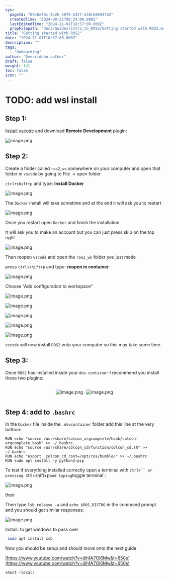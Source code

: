 ```yaml
---
sys:
  pageId: "89e0a78c-4e2b-4070-b327-d28cb0694742"
  createdTime: "2024-08-21T00:24:00.000Z"
  lastEditedTime: "2024-11-01T18:57:00.000Z"
  propFilepath: "docs/Guides/intro_to_ROS2/Getting started with ROS2.md"
title: "Getting started with ROS2"
date: "2024-11-01T18:57:00.000Z"
description: ""
tags:
  - "Onboarding"
author: "Overridden author"
draft: false
weight: 141
toc: false
icon: ""
---
```


# TODO: add wsl install

## Step 1:

[Install vscode](https://code.visualstudio.com/download) and download **Remote Development** plugin:

![image.png](https://prod-files-secure.s3.us-west-2.amazonaws.com/d518164a-d88e-44d1-a4ee-3adb3bd8bce0/efb52993-1881-4a40-b95e-6f020334f022/image.png?X-Amz-Algorithm=AWS4-HMAC-SHA256&X-Amz-Content-Sha256=UNSIGNED-PAYLOAD&X-Amz-Credential=ASIAZI2LB46676PYTPCG%2F20250419%2Fus-west-2%2Fs3%2Faws4_request&X-Amz-Date=20250419T170240Z&X-Amz-Expires=3600&X-Amz-Security-Token=IQoJb3JpZ2luX2VjEAkaCXVzLXdlc3QtMiJIMEYCIQDKg4Us004olotHXS%2BAdjoQsLKJ5JI7%2BQskixBJviNjjgIhAPEIHUEJWhnkMBQpLdV5bsibITChcUmvBsAL4bP0fHDJKogECJL%2F%2F%2F%2F%2F%2F%2F%2F%2F%2FwEQABoMNjM3NDIzMTgzODA1IgyNUlDQOwC0JptGoNMq3APk6kkg3ja3uEp82%2Be%2Fv9xvX0gk5wmP85%2Fl9oRbXOVjbzsoBmqYjneieaSBv3lrdFpZinob5xrHHj71BAz27kgDHOiY%2Fj9IbfF%2Bh7Tg7MQykAjAUWaf6B2kEhBR%2FKjXRrpfKoBWPXJaGvk5rB7uxMrm%2F4VKZvH7QPN%2BGb6Z1GcNapsI6w3jf1zcbOtbmV4XbdxNgzBYpYUqqfUwpH6BZ29NfbEFlAZOiHJB9n22VRGFAza7C6Q7vH3x7p7v4qQ%2FvkLg%2FuE%2BXX%2FxYBwOBB78ow5ZDqs0e9FHs9bii2kxc0qkhNMrPd3%2BmE%2By9dtFP4H6YzFp5S4L%2FLn7MHtXX9rG%2FsPlzTfnEEXwow9iRUL%2FpZIBn%2FGOrXFk2bQeZySuD7r0Xz9IXWZ2I6UeUQ5PdbaAL%2BCBk3v1HzyP3H6rwlpK4zcaTTPhNOQjjt33PBzRWxyHskL3JY%2BqpbCd1VwX1cJtYCD7o1hUuxh8WFO3baDLNPkT%2FBskWdAps8PyGDMEUcPjKhhqEQJD13%2BVkPtihC6SZ45BIfNOu7ZjtbJSTsO%2B%2BZZPW%2B%2BwpsRANwsQGsFTDz4gl4R%2FW%2BZDUZ8ehG8bpMvRimUrsHwT9jh7WkStCzisfBB5bzMfzu71JDZd7VbTGzDAoI%2FABjqkAY%2FWmEYGTZLJAjV7kNOuHowkVf36Qfq%2FreV9soAfsuvWUs0GgLx1V5OPWjKNyFM4S%2FIIdTbZuMC%2BWGQUL5JqoMS4WO%2B8DJN82sTIrHqqX83CCElGbdjoztdXcIBH0yzVfOIXA5MHwLUsgySQ%2FQdMyV2yDMicAVLjdjfzX%2BP4IGbt8k1uGTDuDJml3MFWwR1uhS%2FfomHIJVhk7XQDHnGPRo48wT2y&X-Amz-Signature=7da8cacba2edd98c58c31d7e586bd3904ff8fda14c1f472c60e6c4a4f05a661d&X-Amz-SignedHeaders=host&x-id=GetObject)

## Step 2:

Create a folder called `ros2_ws` somewhere on your computer and open that folder in `vscode` by going to File → open folder 

`ctrl+shift+p` and type: **Install Docker**

![image.png](https://prod-files-secure.s3.us-west-2.amazonaws.com/d518164a-d88e-44d1-a4ee-3adb3bd8bce0/2269dc0e-1cd5-47ff-bceb-c04ad9b2eab0/image.png?X-Amz-Algorithm=AWS4-HMAC-SHA256&X-Amz-Content-Sha256=UNSIGNED-PAYLOAD&X-Amz-Credential=ASIAZI2LB46676PYTPCG%2F20250419%2Fus-west-2%2Fs3%2Faws4_request&X-Amz-Date=20250419T170240Z&X-Amz-Expires=3600&X-Amz-Security-Token=IQoJb3JpZ2luX2VjEAkaCXVzLXdlc3QtMiJIMEYCIQDKg4Us004olotHXS%2BAdjoQsLKJ5JI7%2BQskixBJviNjjgIhAPEIHUEJWhnkMBQpLdV5bsibITChcUmvBsAL4bP0fHDJKogECJL%2F%2F%2F%2F%2F%2F%2F%2F%2F%2FwEQABoMNjM3NDIzMTgzODA1IgyNUlDQOwC0JptGoNMq3APk6kkg3ja3uEp82%2Be%2Fv9xvX0gk5wmP85%2Fl9oRbXOVjbzsoBmqYjneieaSBv3lrdFpZinob5xrHHj71BAz27kgDHOiY%2Fj9IbfF%2Bh7Tg7MQykAjAUWaf6B2kEhBR%2FKjXRrpfKoBWPXJaGvk5rB7uxMrm%2F4VKZvH7QPN%2BGb6Z1GcNapsI6w3jf1zcbOtbmV4XbdxNgzBYpYUqqfUwpH6BZ29NfbEFlAZOiHJB9n22VRGFAza7C6Q7vH3x7p7v4qQ%2FvkLg%2FuE%2BXX%2FxYBwOBB78ow5ZDqs0e9FHs9bii2kxc0qkhNMrPd3%2BmE%2By9dtFP4H6YzFp5S4L%2FLn7MHtXX9rG%2FsPlzTfnEEXwow9iRUL%2FpZIBn%2FGOrXFk2bQeZySuD7r0Xz9IXWZ2I6UeUQ5PdbaAL%2BCBk3v1HzyP3H6rwlpK4zcaTTPhNOQjjt33PBzRWxyHskL3JY%2BqpbCd1VwX1cJtYCD7o1hUuxh8WFO3baDLNPkT%2FBskWdAps8PyGDMEUcPjKhhqEQJD13%2BVkPtihC6SZ45BIfNOu7ZjtbJSTsO%2B%2BZZPW%2B%2BwpsRANwsQGsFTDz4gl4R%2FW%2BZDUZ8ehG8bpMvRimUrsHwT9jh7WkStCzisfBB5bzMfzu71JDZd7VbTGzDAoI%2FABjqkAY%2FWmEYGTZLJAjV7kNOuHowkVf36Qfq%2FreV9soAfsuvWUs0GgLx1V5OPWjKNyFM4S%2FIIdTbZuMC%2BWGQUL5JqoMS4WO%2B8DJN82sTIrHqqX83CCElGbdjoztdXcIBH0yzVfOIXA5MHwLUsgySQ%2FQdMyV2yDMicAVLjdjfzX%2BP4IGbt8k1uGTDuDJml3MFWwR1uhS%2FfomHIJVhk7XQDHnGPRo48wT2y&X-Amz-Signature=113d2e55b4446a97986f3cd374c17bdd63f0c57e76adb005473d299ace835537&X-Amz-SignedHeaders=host&x-id=GetObject)

The `Docker` install will take sometime and at the end it will ask you to restart

![image.png](https://prod-files-secure.s3.us-west-2.amazonaws.com/d518164a-d88e-44d1-a4ee-3adb3bd8bce0/ed233f78-be33-4b1f-b89c-9c346c0e961e/image.png?X-Amz-Algorithm=AWS4-HMAC-SHA256&X-Amz-Content-Sha256=UNSIGNED-PAYLOAD&X-Amz-Credential=ASIAZI2LB46676PYTPCG%2F20250419%2Fus-west-2%2Fs3%2Faws4_request&X-Amz-Date=20250419T170240Z&X-Amz-Expires=3600&X-Amz-Security-Token=IQoJb3JpZ2luX2VjEAkaCXVzLXdlc3QtMiJIMEYCIQDKg4Us004olotHXS%2BAdjoQsLKJ5JI7%2BQskixBJviNjjgIhAPEIHUEJWhnkMBQpLdV5bsibITChcUmvBsAL4bP0fHDJKogECJL%2F%2F%2F%2F%2F%2F%2F%2F%2F%2FwEQABoMNjM3NDIzMTgzODA1IgyNUlDQOwC0JptGoNMq3APk6kkg3ja3uEp82%2Be%2Fv9xvX0gk5wmP85%2Fl9oRbXOVjbzsoBmqYjneieaSBv3lrdFpZinob5xrHHj71BAz27kgDHOiY%2Fj9IbfF%2Bh7Tg7MQykAjAUWaf6B2kEhBR%2FKjXRrpfKoBWPXJaGvk5rB7uxMrm%2F4VKZvH7QPN%2BGb6Z1GcNapsI6w3jf1zcbOtbmV4XbdxNgzBYpYUqqfUwpH6BZ29NfbEFlAZOiHJB9n22VRGFAza7C6Q7vH3x7p7v4qQ%2FvkLg%2FuE%2BXX%2FxYBwOBB78ow5ZDqs0e9FHs9bii2kxc0qkhNMrPd3%2BmE%2By9dtFP4H6YzFp5S4L%2FLn7MHtXX9rG%2FsPlzTfnEEXwow9iRUL%2FpZIBn%2FGOrXFk2bQeZySuD7r0Xz9IXWZ2I6UeUQ5PdbaAL%2BCBk3v1HzyP3H6rwlpK4zcaTTPhNOQjjt33PBzRWxyHskL3JY%2BqpbCd1VwX1cJtYCD7o1hUuxh8WFO3baDLNPkT%2FBskWdAps8PyGDMEUcPjKhhqEQJD13%2BVkPtihC6SZ45BIfNOu7ZjtbJSTsO%2B%2BZZPW%2B%2BwpsRANwsQGsFTDz4gl4R%2FW%2BZDUZ8ehG8bpMvRimUrsHwT9jh7WkStCzisfBB5bzMfzu71JDZd7VbTGzDAoI%2FABjqkAY%2FWmEYGTZLJAjV7kNOuHowkVf36Qfq%2FreV9soAfsuvWUs0GgLx1V5OPWjKNyFM4S%2FIIdTbZuMC%2BWGQUL5JqoMS4WO%2B8DJN82sTIrHqqX83CCElGbdjoztdXcIBH0yzVfOIXA5MHwLUsgySQ%2FQdMyV2yDMicAVLjdjfzX%2BP4IGbt8k1uGTDuDJml3MFWwR1uhS%2FfomHIJVhk7XQDHnGPRo48wT2y&X-Amz-Signature=4432c11a8107ebc7f13b6684d505929b94e8c66aef02e737418f8d23728e257f&X-Amz-SignedHeaders=host&x-id=GetObject)

Once you restart open `Docker` and finish the installation

It will ask you to make an account but you can just press skip on the top right

![image.png](https://prod-files-secure.s3.us-west-2.amazonaws.com/d518164a-d88e-44d1-a4ee-3adb3bd8bce0/21010ad9-1659-4fd9-9f59-9932a09b2a3d/image.png?X-Amz-Algorithm=AWS4-HMAC-SHA256&X-Amz-Content-Sha256=UNSIGNED-PAYLOAD&X-Amz-Credential=ASIAZI2LB46676PYTPCG%2F20250419%2Fus-west-2%2Fs3%2Faws4_request&X-Amz-Date=20250419T170240Z&X-Amz-Expires=3600&X-Amz-Security-Token=IQoJb3JpZ2luX2VjEAkaCXVzLXdlc3QtMiJIMEYCIQDKg4Us004olotHXS%2BAdjoQsLKJ5JI7%2BQskixBJviNjjgIhAPEIHUEJWhnkMBQpLdV5bsibITChcUmvBsAL4bP0fHDJKogECJL%2F%2F%2F%2F%2F%2F%2F%2F%2F%2FwEQABoMNjM3NDIzMTgzODA1IgyNUlDQOwC0JptGoNMq3APk6kkg3ja3uEp82%2Be%2Fv9xvX0gk5wmP85%2Fl9oRbXOVjbzsoBmqYjneieaSBv3lrdFpZinob5xrHHj71BAz27kgDHOiY%2Fj9IbfF%2Bh7Tg7MQykAjAUWaf6B2kEhBR%2FKjXRrpfKoBWPXJaGvk5rB7uxMrm%2F4VKZvH7QPN%2BGb6Z1GcNapsI6w3jf1zcbOtbmV4XbdxNgzBYpYUqqfUwpH6BZ29NfbEFlAZOiHJB9n22VRGFAza7C6Q7vH3x7p7v4qQ%2FvkLg%2FuE%2BXX%2FxYBwOBB78ow5ZDqs0e9FHs9bii2kxc0qkhNMrPd3%2BmE%2By9dtFP4H6YzFp5S4L%2FLn7MHtXX9rG%2FsPlzTfnEEXwow9iRUL%2FpZIBn%2FGOrXFk2bQeZySuD7r0Xz9IXWZ2I6UeUQ5PdbaAL%2BCBk3v1HzyP3H6rwlpK4zcaTTPhNOQjjt33PBzRWxyHskL3JY%2BqpbCd1VwX1cJtYCD7o1hUuxh8WFO3baDLNPkT%2FBskWdAps8PyGDMEUcPjKhhqEQJD13%2BVkPtihC6SZ45BIfNOu7ZjtbJSTsO%2B%2BZZPW%2B%2BwpsRANwsQGsFTDz4gl4R%2FW%2BZDUZ8ehG8bpMvRimUrsHwT9jh7WkStCzisfBB5bzMfzu71JDZd7VbTGzDAoI%2FABjqkAY%2FWmEYGTZLJAjV7kNOuHowkVf36Qfq%2FreV9soAfsuvWUs0GgLx1V5OPWjKNyFM4S%2FIIdTbZuMC%2BWGQUL5JqoMS4WO%2B8DJN82sTIrHqqX83CCElGbdjoztdXcIBH0yzVfOIXA5MHwLUsgySQ%2FQdMyV2yDMicAVLjdjfzX%2BP4IGbt8k1uGTDuDJml3MFWwR1uhS%2FfomHIJVhk7XQDHnGPRo48wT2y&X-Amz-Signature=9aa416b0fb68bf69c1cc865f2deb894d1a32251184346d093f80ef6ab1aa2917&X-Amz-SignedHeaders=host&x-id=GetObject)

Then reopen `vscode` and open the `ros2_ws` folder you just made

press `ctrl+shift+p` and type: **reopen in container**

![image.png](https://prod-files-secure.s3.us-west-2.amazonaws.com/d518164a-d88e-44d1-a4ee-3adb3bd8bce0/4e93b8c2-41ad-488c-8095-c74205196118/image.png?X-Amz-Algorithm=AWS4-HMAC-SHA256&X-Amz-Content-Sha256=UNSIGNED-PAYLOAD&X-Amz-Credential=ASIAZI2LB46676PYTPCG%2F20250419%2Fus-west-2%2Fs3%2Faws4_request&X-Amz-Date=20250419T170240Z&X-Amz-Expires=3600&X-Amz-Security-Token=IQoJb3JpZ2luX2VjEAkaCXVzLXdlc3QtMiJIMEYCIQDKg4Us004olotHXS%2BAdjoQsLKJ5JI7%2BQskixBJviNjjgIhAPEIHUEJWhnkMBQpLdV5bsibITChcUmvBsAL4bP0fHDJKogECJL%2F%2F%2F%2F%2F%2F%2F%2F%2F%2FwEQABoMNjM3NDIzMTgzODA1IgyNUlDQOwC0JptGoNMq3APk6kkg3ja3uEp82%2Be%2Fv9xvX0gk5wmP85%2Fl9oRbXOVjbzsoBmqYjneieaSBv3lrdFpZinob5xrHHj71BAz27kgDHOiY%2Fj9IbfF%2Bh7Tg7MQykAjAUWaf6B2kEhBR%2FKjXRrpfKoBWPXJaGvk5rB7uxMrm%2F4VKZvH7QPN%2BGb6Z1GcNapsI6w3jf1zcbOtbmV4XbdxNgzBYpYUqqfUwpH6BZ29NfbEFlAZOiHJB9n22VRGFAza7C6Q7vH3x7p7v4qQ%2FvkLg%2FuE%2BXX%2FxYBwOBB78ow5ZDqs0e9FHs9bii2kxc0qkhNMrPd3%2BmE%2By9dtFP4H6YzFp5S4L%2FLn7MHtXX9rG%2FsPlzTfnEEXwow9iRUL%2FpZIBn%2FGOrXFk2bQeZySuD7r0Xz9IXWZ2I6UeUQ5PdbaAL%2BCBk3v1HzyP3H6rwlpK4zcaTTPhNOQjjt33PBzRWxyHskL3JY%2BqpbCd1VwX1cJtYCD7o1hUuxh8WFO3baDLNPkT%2FBskWdAps8PyGDMEUcPjKhhqEQJD13%2BVkPtihC6SZ45BIfNOu7ZjtbJSTsO%2B%2BZZPW%2B%2BwpsRANwsQGsFTDz4gl4R%2FW%2BZDUZ8ehG8bpMvRimUrsHwT9jh7WkStCzisfBB5bzMfzu71JDZd7VbTGzDAoI%2FABjqkAY%2FWmEYGTZLJAjV7kNOuHowkVf36Qfq%2FreV9soAfsuvWUs0GgLx1V5OPWjKNyFM4S%2FIIdTbZuMC%2BWGQUL5JqoMS4WO%2B8DJN82sTIrHqqX83CCElGbdjoztdXcIBH0yzVfOIXA5MHwLUsgySQ%2FQdMyV2yDMicAVLjdjfzX%2BP4IGbt8k1uGTDuDJml3MFWwR1uhS%2FfomHIJVhk7XQDHnGPRo48wT2y&X-Amz-Signature=8dc8957c3e91461772984661c8e5f12edae96e5cb153cb6b13aacf23b5ee11a7&X-Amz-SignedHeaders=host&x-id=GetObject)

Choose “Add configuration to workspace”

![image.png](https://prod-files-secure.s3.us-west-2.amazonaws.com/d518164a-d88e-44d1-a4ee-3adb3bd8bce0/9560b282-5060-4989-ba37-97e7b2c22476/image.png?X-Amz-Algorithm=AWS4-HMAC-SHA256&X-Amz-Content-Sha256=UNSIGNED-PAYLOAD&X-Amz-Credential=ASIAZI2LB46676PYTPCG%2F20250419%2Fus-west-2%2Fs3%2Faws4_request&X-Amz-Date=20250419T170240Z&X-Amz-Expires=3600&X-Amz-Security-Token=IQoJb3JpZ2luX2VjEAkaCXVzLXdlc3QtMiJIMEYCIQDKg4Us004olotHXS%2BAdjoQsLKJ5JI7%2BQskixBJviNjjgIhAPEIHUEJWhnkMBQpLdV5bsibITChcUmvBsAL4bP0fHDJKogECJL%2F%2F%2F%2F%2F%2F%2F%2F%2F%2FwEQABoMNjM3NDIzMTgzODA1IgyNUlDQOwC0JptGoNMq3APk6kkg3ja3uEp82%2Be%2Fv9xvX0gk5wmP85%2Fl9oRbXOVjbzsoBmqYjneieaSBv3lrdFpZinob5xrHHj71BAz27kgDHOiY%2Fj9IbfF%2Bh7Tg7MQykAjAUWaf6B2kEhBR%2FKjXRrpfKoBWPXJaGvk5rB7uxMrm%2F4VKZvH7QPN%2BGb6Z1GcNapsI6w3jf1zcbOtbmV4XbdxNgzBYpYUqqfUwpH6BZ29NfbEFlAZOiHJB9n22VRGFAza7C6Q7vH3x7p7v4qQ%2FvkLg%2FuE%2BXX%2FxYBwOBB78ow5ZDqs0e9FHs9bii2kxc0qkhNMrPd3%2BmE%2By9dtFP4H6YzFp5S4L%2FLn7MHtXX9rG%2FsPlzTfnEEXwow9iRUL%2FpZIBn%2FGOrXFk2bQeZySuD7r0Xz9IXWZ2I6UeUQ5PdbaAL%2BCBk3v1HzyP3H6rwlpK4zcaTTPhNOQjjt33PBzRWxyHskL3JY%2BqpbCd1VwX1cJtYCD7o1hUuxh8WFO3baDLNPkT%2FBskWdAps8PyGDMEUcPjKhhqEQJD13%2BVkPtihC6SZ45BIfNOu7ZjtbJSTsO%2B%2BZZPW%2B%2BwpsRANwsQGsFTDz4gl4R%2FW%2BZDUZ8ehG8bpMvRimUrsHwT9jh7WkStCzisfBB5bzMfzu71JDZd7VbTGzDAoI%2FABjqkAY%2FWmEYGTZLJAjV7kNOuHowkVf36Qfq%2FreV9soAfsuvWUs0GgLx1V5OPWjKNyFM4S%2FIIdTbZuMC%2BWGQUL5JqoMS4WO%2B8DJN82sTIrHqqX83CCElGbdjoztdXcIBH0yzVfOIXA5MHwLUsgySQ%2FQdMyV2yDMicAVLjdjfzX%2BP4IGbt8k1uGTDuDJml3MFWwR1uhS%2FfomHIJVhk7XQDHnGPRo48wT2y&X-Amz-Signature=e2bab485ea20e0678cd159c433ac267bf822295a656996356c9e13af88562813&X-Amz-SignedHeaders=host&x-id=GetObject)

![image.png](https://prod-files-secure.s3.us-west-2.amazonaws.com/d518164a-d88e-44d1-a4ee-3adb3bd8bce0/2ee63f81-886b-48e8-a553-dc6e5eac99e4/image.png?X-Amz-Algorithm=AWS4-HMAC-SHA256&X-Amz-Content-Sha256=UNSIGNED-PAYLOAD&X-Amz-Credential=ASIAZI2LB46676PYTPCG%2F20250419%2Fus-west-2%2Fs3%2Faws4_request&X-Amz-Date=20250419T170240Z&X-Amz-Expires=3600&X-Amz-Security-Token=IQoJb3JpZ2luX2VjEAkaCXVzLXdlc3QtMiJIMEYCIQDKg4Us004olotHXS%2BAdjoQsLKJ5JI7%2BQskixBJviNjjgIhAPEIHUEJWhnkMBQpLdV5bsibITChcUmvBsAL4bP0fHDJKogECJL%2F%2F%2F%2F%2F%2F%2F%2F%2F%2FwEQABoMNjM3NDIzMTgzODA1IgyNUlDQOwC0JptGoNMq3APk6kkg3ja3uEp82%2Be%2Fv9xvX0gk5wmP85%2Fl9oRbXOVjbzsoBmqYjneieaSBv3lrdFpZinob5xrHHj71BAz27kgDHOiY%2Fj9IbfF%2Bh7Tg7MQykAjAUWaf6B2kEhBR%2FKjXRrpfKoBWPXJaGvk5rB7uxMrm%2F4VKZvH7QPN%2BGb6Z1GcNapsI6w3jf1zcbOtbmV4XbdxNgzBYpYUqqfUwpH6BZ29NfbEFlAZOiHJB9n22VRGFAza7C6Q7vH3x7p7v4qQ%2FvkLg%2FuE%2BXX%2FxYBwOBB78ow5ZDqs0e9FHs9bii2kxc0qkhNMrPd3%2BmE%2By9dtFP4H6YzFp5S4L%2FLn7MHtXX9rG%2FsPlzTfnEEXwow9iRUL%2FpZIBn%2FGOrXFk2bQeZySuD7r0Xz9IXWZ2I6UeUQ5PdbaAL%2BCBk3v1HzyP3H6rwlpK4zcaTTPhNOQjjt33PBzRWxyHskL3JY%2BqpbCd1VwX1cJtYCD7o1hUuxh8WFO3baDLNPkT%2FBskWdAps8PyGDMEUcPjKhhqEQJD13%2BVkPtihC6SZ45BIfNOu7ZjtbJSTsO%2B%2BZZPW%2B%2BwpsRANwsQGsFTDz4gl4R%2FW%2BZDUZ8ehG8bpMvRimUrsHwT9jh7WkStCzisfBB5bzMfzu71JDZd7VbTGzDAoI%2FABjqkAY%2FWmEYGTZLJAjV7kNOuHowkVf36Qfq%2FreV9soAfsuvWUs0GgLx1V5OPWjKNyFM4S%2FIIdTbZuMC%2BWGQUL5JqoMS4WO%2B8DJN82sTIrHqqX83CCElGbdjoztdXcIBH0yzVfOIXA5MHwLUsgySQ%2FQdMyV2yDMicAVLjdjfzX%2BP4IGbt8k1uGTDuDJml3MFWwR1uhS%2FfomHIJVhk7XQDHnGPRo48wT2y&X-Amz-Signature=57e74c1bffcf88dd05be93198c5b6afbd8db1ade46c0a38414c63895c8edfb63&X-Amz-SignedHeaders=host&x-id=GetObject)

![image.png](https://prod-files-secure.s3.us-west-2.amazonaws.com/d518164a-d88e-44d1-a4ee-3adb3bd8bce0/ae1580b2-b048-407e-aed9-b584224a7a04/image.png?X-Amz-Algorithm=AWS4-HMAC-SHA256&X-Amz-Content-Sha256=UNSIGNED-PAYLOAD&X-Amz-Credential=ASIAZI2LB46676PYTPCG%2F20250419%2Fus-west-2%2Fs3%2Faws4_request&X-Amz-Date=20250419T170240Z&X-Amz-Expires=3600&X-Amz-Security-Token=IQoJb3JpZ2luX2VjEAkaCXVzLXdlc3QtMiJIMEYCIQDKg4Us004olotHXS%2BAdjoQsLKJ5JI7%2BQskixBJviNjjgIhAPEIHUEJWhnkMBQpLdV5bsibITChcUmvBsAL4bP0fHDJKogECJL%2F%2F%2F%2F%2F%2F%2F%2F%2F%2FwEQABoMNjM3NDIzMTgzODA1IgyNUlDQOwC0JptGoNMq3APk6kkg3ja3uEp82%2Be%2Fv9xvX0gk5wmP85%2Fl9oRbXOVjbzsoBmqYjneieaSBv3lrdFpZinob5xrHHj71BAz27kgDHOiY%2Fj9IbfF%2Bh7Tg7MQykAjAUWaf6B2kEhBR%2FKjXRrpfKoBWPXJaGvk5rB7uxMrm%2F4VKZvH7QPN%2BGb6Z1GcNapsI6w3jf1zcbOtbmV4XbdxNgzBYpYUqqfUwpH6BZ29NfbEFlAZOiHJB9n22VRGFAza7C6Q7vH3x7p7v4qQ%2FvkLg%2FuE%2BXX%2FxYBwOBB78ow5ZDqs0e9FHs9bii2kxc0qkhNMrPd3%2BmE%2By9dtFP4H6YzFp5S4L%2FLn7MHtXX9rG%2FsPlzTfnEEXwow9iRUL%2FpZIBn%2FGOrXFk2bQeZySuD7r0Xz9IXWZ2I6UeUQ5PdbaAL%2BCBk3v1HzyP3H6rwlpK4zcaTTPhNOQjjt33PBzRWxyHskL3JY%2BqpbCd1VwX1cJtYCD7o1hUuxh8WFO3baDLNPkT%2FBskWdAps8PyGDMEUcPjKhhqEQJD13%2BVkPtihC6SZ45BIfNOu7ZjtbJSTsO%2B%2BZZPW%2B%2BwpsRANwsQGsFTDz4gl4R%2FW%2BZDUZ8ehG8bpMvRimUrsHwT9jh7WkStCzisfBB5bzMfzu71JDZd7VbTGzDAoI%2FABjqkAY%2FWmEYGTZLJAjV7kNOuHowkVf36Qfq%2FreV9soAfsuvWUs0GgLx1V5OPWjKNyFM4S%2FIIdTbZuMC%2BWGQUL5JqoMS4WO%2B8DJN82sTIrHqqX83CCElGbdjoztdXcIBH0yzVfOIXA5MHwLUsgySQ%2FQdMyV2yDMicAVLjdjfzX%2BP4IGbt8k1uGTDuDJml3MFWwR1uhS%2FfomHIJVhk7XQDHnGPRo48wT2y&X-Amz-Signature=290263750d0bf72bff0238f672425a215521ae98c075b9f9d74bd9a4f6d12b65&X-Amz-SignedHeaders=host&x-id=GetObject)

![image.png](https://prod-files-secure.s3.us-west-2.amazonaws.com/d518164a-d88e-44d1-a4ee-3adb3bd8bce0/53255b28-f75e-430f-b9e3-c0ac8577e42b/image.png?X-Amz-Algorithm=AWS4-HMAC-SHA256&X-Amz-Content-Sha256=UNSIGNED-PAYLOAD&X-Amz-Credential=ASIAZI2LB46676PYTPCG%2F20250419%2Fus-west-2%2Fs3%2Faws4_request&X-Amz-Date=20250419T170240Z&X-Amz-Expires=3600&X-Amz-Security-Token=IQoJb3JpZ2luX2VjEAkaCXVzLXdlc3QtMiJIMEYCIQDKg4Us004olotHXS%2BAdjoQsLKJ5JI7%2BQskixBJviNjjgIhAPEIHUEJWhnkMBQpLdV5bsibITChcUmvBsAL4bP0fHDJKogECJL%2F%2F%2F%2F%2F%2F%2F%2F%2F%2FwEQABoMNjM3NDIzMTgzODA1IgyNUlDQOwC0JptGoNMq3APk6kkg3ja3uEp82%2Be%2Fv9xvX0gk5wmP85%2Fl9oRbXOVjbzsoBmqYjneieaSBv3lrdFpZinob5xrHHj71BAz27kgDHOiY%2Fj9IbfF%2Bh7Tg7MQykAjAUWaf6B2kEhBR%2FKjXRrpfKoBWPXJaGvk5rB7uxMrm%2F4VKZvH7QPN%2BGb6Z1GcNapsI6w3jf1zcbOtbmV4XbdxNgzBYpYUqqfUwpH6BZ29NfbEFlAZOiHJB9n22VRGFAza7C6Q7vH3x7p7v4qQ%2FvkLg%2FuE%2BXX%2FxYBwOBB78ow5ZDqs0e9FHs9bii2kxc0qkhNMrPd3%2BmE%2By9dtFP4H6YzFp5S4L%2FLn7MHtXX9rG%2FsPlzTfnEEXwow9iRUL%2FpZIBn%2FGOrXFk2bQeZySuD7r0Xz9IXWZ2I6UeUQ5PdbaAL%2BCBk3v1HzyP3H6rwlpK4zcaTTPhNOQjjt33PBzRWxyHskL3JY%2BqpbCd1VwX1cJtYCD7o1hUuxh8WFO3baDLNPkT%2FBskWdAps8PyGDMEUcPjKhhqEQJD13%2BVkPtihC6SZ45BIfNOu7ZjtbJSTsO%2B%2BZZPW%2B%2BwpsRANwsQGsFTDz4gl4R%2FW%2BZDUZ8ehG8bpMvRimUrsHwT9jh7WkStCzisfBB5bzMfzu71JDZd7VbTGzDAoI%2FABjqkAY%2FWmEYGTZLJAjV7kNOuHowkVf36Qfq%2FreV9soAfsuvWUs0GgLx1V5OPWjKNyFM4S%2FIIdTbZuMC%2BWGQUL5JqoMS4WO%2B8DJN82sTIrHqqX83CCElGbdjoztdXcIBH0yzVfOIXA5MHwLUsgySQ%2FQdMyV2yDMicAVLjdjfzX%2BP4IGbt8k1uGTDuDJml3MFWwR1uhS%2FfomHIJVhk7XQDHnGPRo48wT2y&X-Amz-Signature=cad0b9dee8dfd39e123ccadf79112546f92fa7bd93b5ba4703659f571ff83318&X-Amz-SignedHeaders=host&x-id=GetObject)

![image.png](https://prod-files-secure.s3.us-west-2.amazonaws.com/d518164a-d88e-44d1-a4ee-3adb3bd8bce0/7c562767-5af9-4ffb-97d1-327bcdf4ee00/image.png?X-Amz-Algorithm=AWS4-HMAC-SHA256&X-Amz-Content-Sha256=UNSIGNED-PAYLOAD&X-Amz-Credential=ASIAZI2LB46676PYTPCG%2F20250419%2Fus-west-2%2Fs3%2Faws4_request&X-Amz-Date=20250419T170240Z&X-Amz-Expires=3600&X-Amz-Security-Token=IQoJb3JpZ2luX2VjEAkaCXVzLXdlc3QtMiJIMEYCIQDKg4Us004olotHXS%2BAdjoQsLKJ5JI7%2BQskixBJviNjjgIhAPEIHUEJWhnkMBQpLdV5bsibITChcUmvBsAL4bP0fHDJKogECJL%2F%2F%2F%2F%2F%2F%2F%2F%2F%2FwEQABoMNjM3NDIzMTgzODA1IgyNUlDQOwC0JptGoNMq3APk6kkg3ja3uEp82%2Be%2Fv9xvX0gk5wmP85%2Fl9oRbXOVjbzsoBmqYjneieaSBv3lrdFpZinob5xrHHj71BAz27kgDHOiY%2Fj9IbfF%2Bh7Tg7MQykAjAUWaf6B2kEhBR%2FKjXRrpfKoBWPXJaGvk5rB7uxMrm%2F4VKZvH7QPN%2BGb6Z1GcNapsI6w3jf1zcbOtbmV4XbdxNgzBYpYUqqfUwpH6BZ29NfbEFlAZOiHJB9n22VRGFAza7C6Q7vH3x7p7v4qQ%2FvkLg%2FuE%2BXX%2FxYBwOBB78ow5ZDqs0e9FHs9bii2kxc0qkhNMrPd3%2BmE%2By9dtFP4H6YzFp5S4L%2FLn7MHtXX9rG%2FsPlzTfnEEXwow9iRUL%2FpZIBn%2FGOrXFk2bQeZySuD7r0Xz9IXWZ2I6UeUQ5PdbaAL%2BCBk3v1HzyP3H6rwlpK4zcaTTPhNOQjjt33PBzRWxyHskL3JY%2BqpbCd1VwX1cJtYCD7o1hUuxh8WFO3baDLNPkT%2FBskWdAps8PyGDMEUcPjKhhqEQJD13%2BVkPtihC6SZ45BIfNOu7ZjtbJSTsO%2B%2BZZPW%2B%2BwpsRANwsQGsFTDz4gl4R%2FW%2BZDUZ8ehG8bpMvRimUrsHwT9jh7WkStCzisfBB5bzMfzu71JDZd7VbTGzDAoI%2FABjqkAY%2FWmEYGTZLJAjV7kNOuHowkVf36Qfq%2FreV9soAfsuvWUs0GgLx1V5OPWjKNyFM4S%2FIIdTbZuMC%2BWGQUL5JqoMS4WO%2B8DJN82sTIrHqqX83CCElGbdjoztdXcIBH0yzVfOIXA5MHwLUsgySQ%2FQdMyV2yDMicAVLjdjfzX%2BP4IGbt8k1uGTDuDJml3MFWwR1uhS%2FfomHIJVhk7XQDHnGPRo48wT2y&X-Amz-Signature=903b10b3615484a0a58d6c7ef3c2f1c53cf9a124a7a108ce811fa8ccbf9cf203&X-Amz-SignedHeaders=host&x-id=GetObject)

`vscode` will now install `ROS2` onto your computer so this may take some time.

## Step 3:

Once `ROS2` has installed inside your `dev-container` I recommend you install these two plugins:

<div style="display: flex;flex-direction: row; column-gap:10px; max-width: 630px;justify-content: center;">
<div>

![image.png](https://prod-files-secure.s3.us-west-2.amazonaws.com/d518164a-d88e-44d1-a4ee-3adb3bd8bce0/3fc3d550-5a54-4ba1-ba6b-faa01cdb7369/image.png?X-Amz-Algorithm=AWS4-HMAC-SHA256&X-Amz-Content-Sha256=UNSIGNED-PAYLOAD&X-Amz-Credential=ASIAZI2LB4662AKPP6TH%2F20250419%2Fus-west-2%2Fs3%2Faws4_request&X-Amz-Date=20250419T170243Z&X-Amz-Expires=3600&X-Amz-Security-Token=IQoJb3JpZ2luX2VjEAkaCXVzLXdlc3QtMiJHMEUCIB%2BCZVmPXAYQ0vR3y2nOh6QEmpuAWXSIevHW%2FxvFI%2FwwAiEAgSPJ5ay99MZaIDsHrZFwIlEbZ3bmgc97r7x%2FBSELtYgqiAQIkv%2F%2F%2F%2F%2F%2F%2F%2F%2F%2FARAAGgw2Mzc0MjMxODM4MDUiDBRlo6YQ1yMsVFLKFircA%2F11D7qSFccP%2B%2BneGiWZPno95rzGI1cD5Ap%2FOwUMbYISIfbOvAjAKCL0Y3KWOn%2F29AL8KtJ8OKRn8mwzdmusUHWBSQKxBRLRTgfh4e8nlDoiC7fCZoehGiISKtAvKx%2FTTniPmqlnQLQq5avCiHLMf7%2ByZeGWI3vkaELhpDGo%2B1ujp9JOZJsvIHXT4mrjfxz1m5f2Qzpr6vumIz4mnlToNQGtFlguYTYjB1Z3RsK%2FqNZpQ3u%2BDYbYIhvex21x3ByTh6ijPHQcY%2FPsoqwXMiS8EKXO3kkD62U6pPr9s0bafg6%2F6KAAslm13pViOabJk45a7yf2LOz8D%2Boo%2BNjKH2lUcJoTMOusiAcIQ33ZdhvGcByY4TekXI%2BgMQJTuMOtI%2BnYZROCHekPcCMvQ2oVjsNNHthg0QcO3idFuMJHe3F6TdOBBL9ER9z4DDoY7SoyBtejbav9MpGXkjTtPvQ2xZ2Ti%2BYNP%2Bqm0UND%2FjezX73sO1pbO%2FaekG6nt27rXr2%2BuEx9xzLyPbANwzTWi0bjH6h9zU3LHzOT2iNZR3yFBTwAn5lhMPpi5rTu2BLWLDna%2BcXry8ivME8CpAhbEeu39FsO8ksz1EKe%2Fv1w7bzZrSVe8gF87SH3hYp8GjmAVZ22MISgj8AGOqUBHHS6zNBBgZo1dCHlJlqXXNZt4Y8%2BIjtbffMJqYWvILbWAisobyosnqj5MLmboLyoFIIPDnDBxLSr7mMW0Q2J1dKWos9xNPPsti10qthsSz%2FTf5e0VohnvKNxFZLuk1ndB%2Fk0Ja6VFHufcwUIVzqrfzCucWO6kfrejd2Yx7yOBd8Z1tjKbdP20hmOV2l%2FtrMTrAX%2B0LLrVUUgxJncG%2FptBeeXgAzd&X-Amz-Signature=bcb164ba652e7a2031050950688af65a7ad77dcad2243d0b2d05add16998ba47&X-Amz-SignedHeaders=host&x-id=GetObject)

</div>
<div>

![image.png](https://prod-files-secure.s3.us-west-2.amazonaws.com/d518164a-d88e-44d1-a4ee-3adb3bd8bce0/d994cc66-13c2-4093-a5a3-f84cf4601a82/image.png?X-Amz-Algorithm=AWS4-HMAC-SHA256&X-Amz-Content-Sha256=UNSIGNED-PAYLOAD&X-Amz-Credential=ASIAZI2LB466VVPMEK2S%2F20250419%2Fus-west-2%2Fs3%2Faws4_request&X-Amz-Date=20250419T170243Z&X-Amz-Expires=3600&X-Amz-Security-Token=IQoJb3JpZ2luX2VjEAkaCXVzLXdlc3QtMiJHMEUCIQCPzKg4%2B333snrPkrOiG%2Bsm2ILQe9XM9zDX64HkKmE9hQIgMIMSHfr2AVG%2BiJ25dV3EFBpBVXA0%2B91WCUNCvetpTkkqiAQIkv%2F%2F%2F%2F%2F%2F%2F%2F%2F%2FARAAGgw2Mzc0MjMxODM4MDUiDK7aRBigPbTLOc%2FIXCrcAxd1PeRkBHECi2Y8DjNyL%2B1brMot%2FPQhIv58j9NOo9HZ3dfyf0JFQbSrbcLYyDc3jVQec%2FWJLKYU3jGTPQo5ec3ZaBnKXq4ImGjcnXsCnAoUiVv5nldWwcq4jaPjlPLX%2FfqMNYXi%2FiAJXrZ7ecx1H5clqtHqkI1mRJC9f7p0nP%2Fy1%2FbEuAGdhyv15IlHISGcop2dVH8eWkW7xVebviQt%2Fza1Z4WyXiDKvzESxjAF9HL0ddj1NXXBEgyu8TSq4GXpqpF5YnQm6WW4i8ryAXf3H6S2m1MDt3MkmR%2FCz12OwwGkaSE97vljkGLNOCmqugJ%2Fjd7q3mgfhvCsAkM7eYCdIRnKjTRITd%2Bn6vSzwFf7K3Eswjd401mTnPXiR2NMtx05zuz5go4SRNE8E14ndSE5rc2wIP1a8moSlznNAWsmQEsdrKUvjCUKYeAyWDVf0myNrTWdsb76FMLkb9NMTNlqNaQ6RHk6NL9WQJ0SCRP49teIE4rFbu%2BYPCYoJ4Le1ZIOtnvZ16bnqwWOgIx9H0eM5SjIVOKjJqvCpZOMP%2FRVSE91On0OuWzNNJZrONSXqr5Xmxg1Xh%2Fobn6cXeirT0nao%2BfJnemReP2rsg%2FsBdYHWL%2BPQjN7QztzHNLcjZudMLigj8AGOqUBkNbnKSe8P0m3f7QQ2bYlbIxznBGPV6ByJW6O6B%2ByAypWuOWoiDAJtTqIjYttiLjbqDIdrSfJx759ZNdGLZ6L9e%2Fyuhw6tD715v12li%2BOERx3LS71o9HxviO0mJTMnMhqKvQlg0125%2BqltMZ%2FtX3l3QrZYEEEVRMUtzCOWbPVCVICb6TdhTVoIhwBqLZrLx5yQ59eg24VTxck295WFYZFHII8PY%2F7&X-Amz-Signature=36a5d440845931e96ca867629e2e910cd38eb8db5f918948181ea52965574556&X-Amz-SignedHeaders=host&x-id=GetObject)

</div>
</div>

## Step 4: add to `.bashrc`

In the `Docker` file inside the `.devcontainer` folder add this line at the very bottom: 

```docker
RUN echo "source /usr/share/colcon_argcomplete/hook/colcon-argcomplete.bash" >> ~/.bashrc
RUN echo "source /usr/share/colcon_cd/function/colcon_cd.sh" >> ~/.bashrc
RUN echo "export _colcon_cd_root=/opt/ros/humble/" >> ~/.bashrc
RUN sudo apt install -y python3-pip 
```

To test if everything installed correctly open a terminal with `ctrl+`` or pressing `ctrl+shift+p` and typing `toggle terminal`:

![image.png](https://prod-files-secure.s3.us-west-2.amazonaws.com/d518164a-d88e-44d1-a4ee-3adb3bd8bce0/6a4943d8-b04e-4c02-9a58-775f3384d1a5/image.png?X-Amz-Algorithm=AWS4-HMAC-SHA256&X-Amz-Content-Sha256=UNSIGNED-PAYLOAD&X-Amz-Credential=ASIAZI2LB46676PYTPCG%2F20250419%2Fus-west-2%2Fs3%2Faws4_request&X-Amz-Date=20250419T170240Z&X-Amz-Expires=3600&X-Amz-Security-Token=IQoJb3JpZ2luX2VjEAkaCXVzLXdlc3QtMiJIMEYCIQDKg4Us004olotHXS%2BAdjoQsLKJ5JI7%2BQskixBJviNjjgIhAPEIHUEJWhnkMBQpLdV5bsibITChcUmvBsAL4bP0fHDJKogECJL%2F%2F%2F%2F%2F%2F%2F%2F%2F%2FwEQABoMNjM3NDIzMTgzODA1IgyNUlDQOwC0JptGoNMq3APk6kkg3ja3uEp82%2Be%2Fv9xvX0gk5wmP85%2Fl9oRbXOVjbzsoBmqYjneieaSBv3lrdFpZinob5xrHHj71BAz27kgDHOiY%2Fj9IbfF%2Bh7Tg7MQykAjAUWaf6B2kEhBR%2FKjXRrpfKoBWPXJaGvk5rB7uxMrm%2F4VKZvH7QPN%2BGb6Z1GcNapsI6w3jf1zcbOtbmV4XbdxNgzBYpYUqqfUwpH6BZ29NfbEFlAZOiHJB9n22VRGFAza7C6Q7vH3x7p7v4qQ%2FvkLg%2FuE%2BXX%2FxYBwOBB78ow5ZDqs0e9FHs9bii2kxc0qkhNMrPd3%2BmE%2By9dtFP4H6YzFp5S4L%2FLn7MHtXX9rG%2FsPlzTfnEEXwow9iRUL%2FpZIBn%2FGOrXFk2bQeZySuD7r0Xz9IXWZ2I6UeUQ5PdbaAL%2BCBk3v1HzyP3H6rwlpK4zcaTTPhNOQjjt33PBzRWxyHskL3JY%2BqpbCd1VwX1cJtYCD7o1hUuxh8WFO3baDLNPkT%2FBskWdAps8PyGDMEUcPjKhhqEQJD13%2BVkPtihC6SZ45BIfNOu7ZjtbJSTsO%2B%2BZZPW%2B%2BwpsRANwsQGsFTDz4gl4R%2FW%2BZDUZ8ehG8bpMvRimUrsHwT9jh7WkStCzisfBB5bzMfzu71JDZd7VbTGzDAoI%2FABjqkAY%2FWmEYGTZLJAjV7kNOuHowkVf36Qfq%2FreV9soAfsuvWUs0GgLx1V5OPWjKNyFM4S%2FIIdTbZuMC%2BWGQUL5JqoMS4WO%2B8DJN82sTIrHqqX83CCElGbdjoztdXcIBH0yzVfOIXA5MHwLUsgySQ%2FQdMyV2yDMicAVLjdjfzX%2BP4IGbt8k1uGTDuDJml3MFWwR1uhS%2FfomHIJVhk7XQDHnGPRo48wT2y&X-Amz-Signature=7abf66c90e5c1c63a47dbf1d3cd314c9763f37d086d058e56f8d6ad7e529ce78&X-Amz-SignedHeaders=host&x-id=GetObject)

then 

Then type `lsb_release -a` and `echo $ROS_DISTRO` in the command prompt and you should get similar responses:

![image.png](https://prod-files-secure.s3.us-west-2.amazonaws.com/d518164a-d88e-44d1-a4ee-3adb3bd8bce0/3e635dec-a805-4e85-8b9e-d000e5b71a4e/image.png?X-Amz-Algorithm=AWS4-HMAC-SHA256&X-Amz-Content-Sha256=UNSIGNED-PAYLOAD&X-Amz-Credential=ASIAZI2LB46676PYTPCG%2F20250419%2Fus-west-2%2Fs3%2Faws4_request&X-Amz-Date=20250419T170240Z&X-Amz-Expires=3600&X-Amz-Security-Token=IQoJb3JpZ2luX2VjEAkaCXVzLXdlc3QtMiJIMEYCIQDKg4Us004olotHXS%2BAdjoQsLKJ5JI7%2BQskixBJviNjjgIhAPEIHUEJWhnkMBQpLdV5bsibITChcUmvBsAL4bP0fHDJKogECJL%2F%2F%2F%2F%2F%2F%2F%2F%2F%2FwEQABoMNjM3NDIzMTgzODA1IgyNUlDQOwC0JptGoNMq3APk6kkg3ja3uEp82%2Be%2Fv9xvX0gk5wmP85%2Fl9oRbXOVjbzsoBmqYjneieaSBv3lrdFpZinob5xrHHj71BAz27kgDHOiY%2Fj9IbfF%2Bh7Tg7MQykAjAUWaf6B2kEhBR%2FKjXRrpfKoBWPXJaGvk5rB7uxMrm%2F4VKZvH7QPN%2BGb6Z1GcNapsI6w3jf1zcbOtbmV4XbdxNgzBYpYUqqfUwpH6BZ29NfbEFlAZOiHJB9n22VRGFAza7C6Q7vH3x7p7v4qQ%2FvkLg%2FuE%2BXX%2FxYBwOBB78ow5ZDqs0e9FHs9bii2kxc0qkhNMrPd3%2BmE%2By9dtFP4H6YzFp5S4L%2FLn7MHtXX9rG%2FsPlzTfnEEXwow9iRUL%2FpZIBn%2FGOrXFk2bQeZySuD7r0Xz9IXWZ2I6UeUQ5PdbaAL%2BCBk3v1HzyP3H6rwlpK4zcaTTPhNOQjjt33PBzRWxyHskL3JY%2BqpbCd1VwX1cJtYCD7o1hUuxh8WFO3baDLNPkT%2FBskWdAps8PyGDMEUcPjKhhqEQJD13%2BVkPtihC6SZ45BIfNOu7ZjtbJSTsO%2B%2BZZPW%2B%2BwpsRANwsQGsFTDz4gl4R%2FW%2BZDUZ8ehG8bpMvRimUrsHwT9jh7WkStCzisfBB5bzMfzu71JDZd7VbTGzDAoI%2FABjqkAY%2FWmEYGTZLJAjV7kNOuHowkVf36Qfq%2FreV9soAfsuvWUs0GgLx1V5OPWjKNyFM4S%2FIIdTbZuMC%2BWGQUL5JqoMS4WO%2B8DJN82sTIrHqqX83CCElGbdjoztdXcIBH0yzVfOIXA5MHwLUsgySQ%2FQdMyV2yDMicAVLjdjfzX%2BP4IGbt8k1uGTDuDJml3MFWwR1uhS%2FfomHIJVhk7XQDHnGPRo48wT2y&X-Amz-Signature=37b063cb54ed6ea7ede7ffd4bae3eccb82c47a3117b9182c97f894491ebf9c6c&X-Amz-SignedHeaders=host&x-id=GetObject)

Install:  to get windows to pass over

```bash
 sudo apt install xcb
```

Now you should be setup and should move onto the next guide 

[https://www.youtube.com/watch?v=dihfA7Ol6Mw&t=650s](https://www.youtube.com/watch?v=dihfA7Ol6Mw&t=650s)

```python
xhost +local:
```
